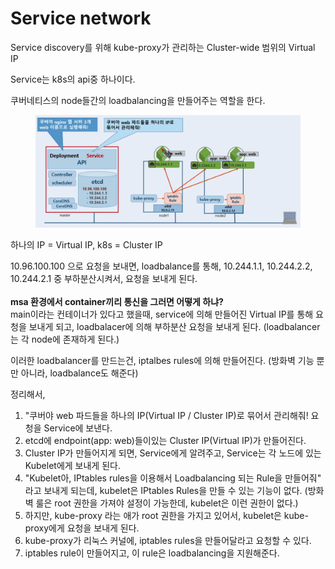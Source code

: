 # Service network

Service discovery를 위해 kube-proxy가 관리하는 Cluster-wide 범위의 Virtual IP



Service는 k8s의 api중 하나이다.

쿠버네티스의 node들간의 loadbalancing을 만들어주는 역할을 한다.

<figure><img src="../../.gitbook/assets/image (39).png" alt=""><figcaption></figcaption></figure>

하나의 IP = Virtual IP, k8s = Cluster IP

10.96.100.100 으로 요청을 보내면, loadbalance를 통해, 10.244.1.1, 10.244.2.2, 10.244.2.1 중 부하분산시켜서, 요청을 보내게 된다.\
\
**msa 환경에서 container끼리 통신을 그러면 어떻게 하냐?**\
main이라는 컨테이너가 있다고 했을때, service에 의해 만들어진 Virtual IP를 통해 요청을 보내게 되고, loadbalacer에 의해 부하분산 요청을 보내게 된다.  (loadbalancer는 각 node에 존재하게 된다.)

이러한 loadbalancer를 만드는건, iptalbes rules에 의해 만들어진다. (방화벽 기능 뿐만 아니라, loadbalance도 해준다)



정리해서,&#x20;

1. "쿠버야 web 파드들을 하나의 IP(Virtual IP / Cluster IP)로 묶어서 관리해줘! 요청을 Service에 보낸다.
2. etcd에 endpoint(app: web)들이있는 Cluster IP(Virtual IP)가 만들어진다.
3. Cluster IP가 만들어지게 되면, Service에게 알려주고, Service는 각 노드에 있는 Kubelet에게 보내게 된다.
4. "Kubelet아, IPtables rules을 이용해서 Loadbalancing 되는 Rule을 만들어줘" 라고 보내게 되는데, kubelet은 IPtables Rules을 만들 수 있는 기능이 없다. (방화벽 룰은 root 권한을 가져야 설정이 가능한데, kubelet은 이런 권한이 없다.)
5. 하지만, kube-proxy 라는 애가 root 권한을 가지고 있어서, kubelet은 kube-proxy에게 요청을 보내게 된다.
6. kube-proxy가 리눅스 커널에, iptables rules을 만들어달라고 요청할 수 있다.
7. iptables rule이 만들어지고, 이 rule은 loadbalancing을 지원해준다.





